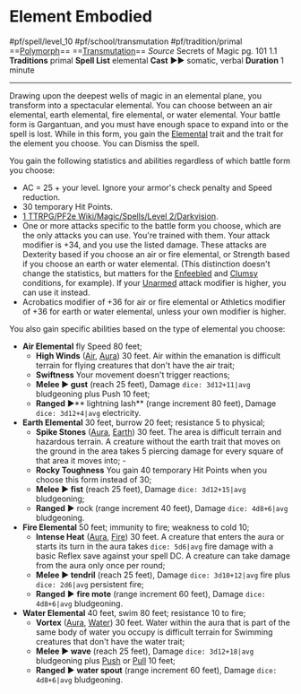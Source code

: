 # Element Embodied
#pf/spell/level_10 #pf/school/transmutation #pf/tradition/primal
==[Polymorph](../../../Traits/Polymorph.md)== ==[Transmutation](../../../Traits/Transmutation.md)==
*Source* Secrets of Magic pg. 101 1.1
**Traditions** primal
**Spell List** elemental
**Cast** ►► somatic, verbal
**Duration** 1 minute

---
Drawing upon the deepest wells of magic in an elemental plane, you transform into a spectacular elemental. You can choose between an air elemental, earth elemental, fire elemental, or water elemental. Your battle form is Gargantuan, and you must have enough space to expand into or the spell is lost. While in this form, you gain the [Elemental](../../../Traits/Elemental.md) trait and the trait for the element you choose. You can Dismiss the spell.

You gain the following statistics and abilities regardless of which battle form you choose:
- AC = 25 + your level. Ignore your armor's check penalty and Speed reduction.
- 30 temporary Hit Points.
- [1 TTRPG/PF2e Wiki/Magic/Spells/Level 2/Darkvision](1%20TTRPG/PF2e%20Wiki/Magic/Spells/Level%202/Darkvision).
- One or more attacks specific to the battle form you choose, which are the only attacks you can use. You're trained with them. Your attack modifier is +34, and you use the listed damage. These attacks are Dexterity based if you choose an air or fire elemental, or Strength based if you choose an earth or water elemental. (This distinction doesn't change the statistics, but matters for the [Enfeebled](../../../Conditions/Enfeebled.md) and [Clumsy](../../../Conditions/Clumsy.md) conditions, for example). If your [Unarmed](../../../Traits/Unarmed.md) attack modifier is higher, you can use it instead.
- Acrobatics modifier of +36 for air or fire elemental or Athletics modifier of +36 for earth or water elemental, unless your own modifier is higher.

You also gain specific abilities based on the type of elemental you choose:
- **Air Elemental** fly Speed 80 feet; 
	- **High Winds** ([Air](../../../Traits/Air.md), [Aura](../../../Traits/Aura.md)) 30 feet. Air within the emanation is difficult terrain for flying creatures that don't have the air trait; 
	- **Swiftness** Your movement doesn't trigger reactions; 
	- **Melee ► gust** (reach 25 feet), Damage `dice: 3d12+11|avg` bludgeoning plus Push 10 feet; 
	- **Ranged** ►** lightning lash** (range increment 80 feet), Damage `dice: 3d12+4|avg` electricity.
- **Earth Elemental** 30 feet, burrow 20 feet; resistance 5 to physical; 
	- **Spike Stones** ([Aura](../../../Traits/Aura.md), [Earth](../../../Traits/Earth.md)) 30 feet. The area is difficult terrain and hazardous terrain. A creature without the earth trait that moves on the ground in the area takes 5 piercing damage for every square of that area it moves into; - 
	- **Rocky Toughness** You gain 40 temporary Hit Points when you choose this form instead of 30; 
	- **Melee ► fist** (reach 25 feet), Damage `dice: 3d12+15|avg` bludgeoning; 
	- **Ranged** ► rock (range increment 40 feet), Damage `dice: 4d8+6|avg` bludgeoning.
- **Fire Elemental** 50 feet; immunity to fire; weakness to cold 10; 
	- **Intense Heat** ([Aura](../../../Traits/Aura.md), [Fire](../../../Traits/Fire.md)) 30 feet. A creature that enters the aura or starts its turn in the aura takes `dice: 5d6|avg` fire damage with a basic Reflex save against your spell DC. A creature can take damage from the aura only once per round; 
	- **Melee ► tendril** (reach 25 feet), Damage `dice: 3d10+12|avg` fire plus `dice: 2d6|avg` persistent fire; 
	- **Ranged** ► **fire mote** (range increment 60 feet), Damage `dice: 4d8+6|avg` bludgeoning.
- **Water Elemental** 40 feet, swim 80 feet; resistance 10 to fire; 
	- **Vortex** ([Aura](../../../Traits/Aura.md), [Water](../../../Traits/Water.md)) 30 feet. Water within the aura that is part of the same body of water you occupy is difficult terrain for Swimming creatures that don't have the water trait; 
	- **Melee ► wave** (reach 25 feet), Damage `dice: 3d12+18|avg` bludgeoning plus [Push](../../../Bestiary/Abilities/Push.md) or [Pull](Pull) 10 feet; 
	- **Ranged** ► **water spout** (range increment 60 feet), Damage `dice: 4d8+6|avg` bludgeoning.